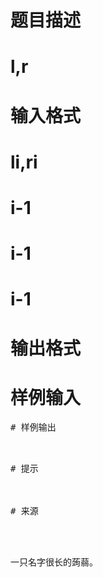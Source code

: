 

# 题目描述



# l,r



# 输入格式



# li,ri



# i-1



# i-1



# i-1



# 输出格式



# 样例输入


<pre>
# 样例输出


<pre>
# 提示



# 来源


<p>
一只名字很长的蒟蒻。
</p>
